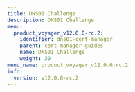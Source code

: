 ```yaml
---
title: DNS01 Challenge
description: DNS01 Challenge
menu:
  product_voyager_v12.0.0-rc.2:
    identifier: dns01-cert-manager
    parent: cert-manager-guides
    name: DNS01 Challenge
    weight: 30
menu_name: product_voyager_v12.0.0-rc.2
info:
  version: v12.0.0-rc.2
---
```



